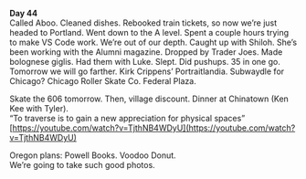 **Day 44**  
Called Aboo. Cleaned dishes. Rebooked train tickets, so now we’re just headed to Portland. Went down to the A level. Spent a couple hours trying to make VS Code work. We’re out of our depth. Caught up with Shiloh. She’s been working with the Alumni magazine. Dropped by Trader Joes. Made bolognese giglis. Had them with Luke. Slept. Did pushups. 35 in one go. Tomorrow we will go farther. Kirk Crippens’ Portraitlandia. Subwaydle for Chicago? Chicago Roller Skate Co. Federal Plaza.

Skate the 606 tomorrow. Then, village discount. Dinner at Chinatown (Ken Kee with Tyler).  
“To traverse is to gain a new appreciation for physical spaces”   
[https://youtube.com/watch?v=TjthNB4WDyU](https://youtube.com/watch?v=TjthNB4WDyU)

Oregon plans: Powell Books. Voodoo Donut.  
We’re going to take such good photos.
